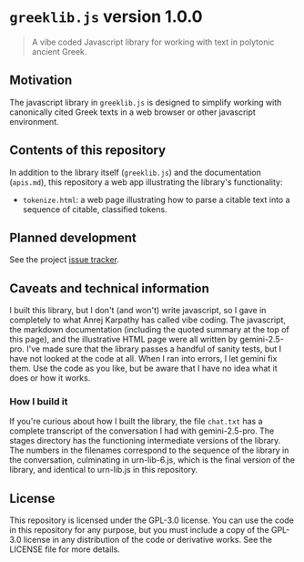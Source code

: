 # `greeklib.js` version 1.0.0

> A vibe coded Javascript library for working with text in polytonic ancient Greek.

## Motivation

The javascript library in `greeklib.js` is designed to simplify working with canonically cited Greek texts in a web browser or other javascript environment.

## Contents of this repository

In addition to the library itself (`greeklib.js`) and the documentation (`apis.md`), this repository a web app illustrating the library's functionality:

- `tokenize.html`: a web page illustrating how to parse a citable text into a sequence of citable, classified tokens.


## Planned development 

See the project [issue tracker](https://github.com/neelsmith/greeklib/issues).

## Caveats and technical information

I built this library, but I don't (and won't) write javascript, so I gave in completely to what Anrej Karpathy has called vibe coding. The javascript, the markdown documentation (including the quoted summary at the top of this page), and the illustrative HTML page were all written by gemini-2.5-pro. I've made sure that the library passes a handful of sanity tests, but I have not looked at the code at all. When I ran into errors, I let gemini fix them. Use the code as you like, but be aware that I have no idea what it does or how it works.

### How I build it

If you're curious about how I built the library, the file `chat.txt` has a complete transcript of the conversation I had with gemini-2.5-pro. The stages directory has the functioning intermediate versions of the library. The numbers in the filenames correspond to the sequence of the library in the conversation, culminating in urn-lib-6.js, which is the final version of the library, and identical to urn-lib.js in this repository.

## License

This repository is licensed under the GPL-3.0 license. You can use the code in this repository for any purpose, but you must include a copy of the GPL-3.0 license in any distribution of the code or derivative works. See the LICENSE file for more details.
